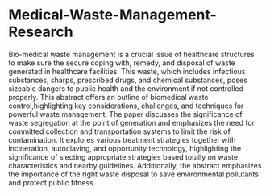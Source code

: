 # Medical-Waste-Management-Research
Bio-medical waste management is a crucial issue of healthcare structures to make sure the secure coping with, remedy, and disposal of waste generated in healthcare facilities. This waste, which includes infectious substances, sharps, prescribed drugs, and chemical substances, poses sizeable dangers to public health and the environment if not controlled properly. This abstract offers an outline of biomedical waste control,highlighting key considerations, challenges, and techniques for powerful waste management. The paper discusses the significance of waste segregation at the point of generation and emphasizes the need for committed collection and transportation systems to limit the risk of contamination. It explores various treatment strategies together with incineration, autoclaving, and opportunity technology, highlighting the significance of slecting appropriate strategies based totally on waste characteristics and nearby guidelines. Additionally, the abstract emphasizes the importance of the right waste disposal to save environmental pollutants and protect public fitness. 
